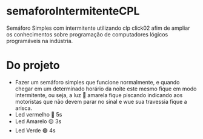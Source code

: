 # semaforoIntermitenteCPL
Semáforo Simples com intermitente utilizando clp click02 afim de ampliar os conhecimentos sobre programação de computadores lógicos programáveis na indústria.

# Do projeto 
- Fazer um semáforo simples que funcione normalmente, e quando chegar em um determinado horário da noite este mesmo fique em modo intermitente, ou seja, a luz 🚥 amarela fique piscando indicando aos motoristas que não devem parar no sinal e wue sua travessia fique a arisca.
- Led vermelho 🔴 5s
- Led Amarelo  🟡 3s
- Led Verde    🟢 4s
